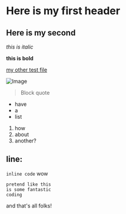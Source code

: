 # Here is my first header

## Here is my second

*this is italic*

**this is bold**

[my other test file](https://tmay02.github.io/cse15l-lab-reports/testFile.html)

![Image](http://cdn.akc.org/content/article-body-image/funny-french_bulldog.jpg)

> Block quote

* have
* a
* list

1. how
2. about
3. another?

line:
---

`inline code` wow

```
pretend like this
is some fantastic
coding
```

and that's all folks!
